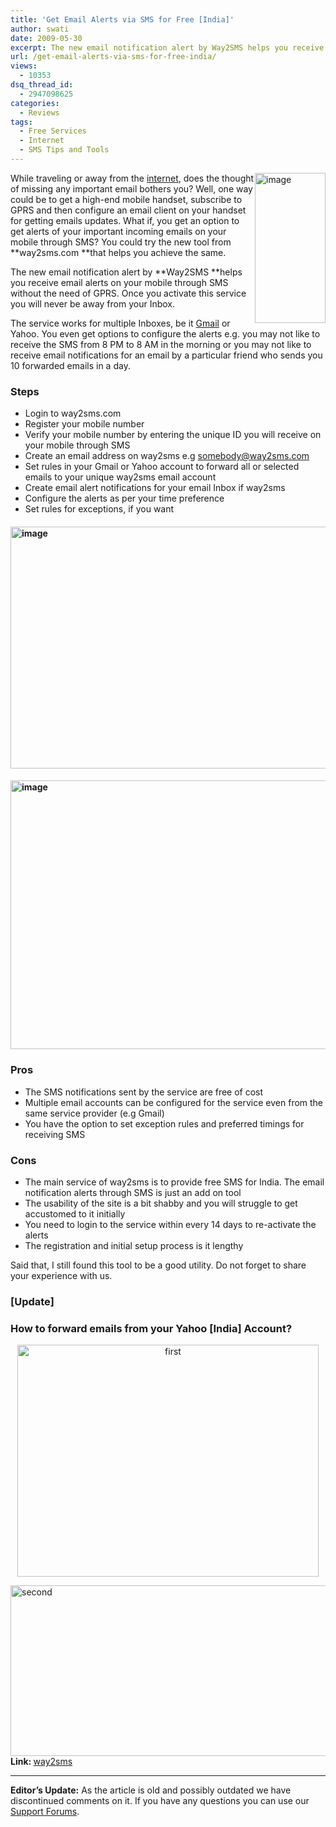 ```yaml
---
title: 'Get Email Alerts via SMS for Free [India]'
author: swati
date: 2009-05-30
excerpt: The new email notification alert by Way2SMS helps you receive email alerts on your mobile through SMS without the need of GPRS.
url: /get-email-alerts-via-sms-for-free-india/
views:
  - 10353
dsq_thread_id:
  - 2947098625
categories:
  - Reviews
tags:
  - Free Services
  - Internet
  - SMS Tips and Tools
---
```

<img class="alignright wp-image-51798" style="border: 0pt none; margin-left: 0px; margin-right: 0px;" alt="image" src="http://cdn.devilsworkshop.org/files/2009/05/image32.png" width="113" height="240" align="right" border="0" /> While traveling or away from the [internet][1], does the thought of missing any important email bothers you? Well, one way could be to get a high-end mobile handset, subscribe to GPRS and then configure an email client on your handset for getting emails updates. What if, you get an option to get alerts of your important incoming emails on your mobile through SMS? You could try the new tool from **way2sms.com **that helps you achieve the same.

The new email notification alert by **Way2SMS **helps you receive email alerts on your mobile through SMS without the need of GPRS. Once you activate this service you will never be away from your Inbox.

The service works for multiple Inboxes, be it [Gmail][2] or Yahoo. You even get options to configure the alerts e.g. you may not like to receive the SMS from 8 PM to 8 AM in the morning or you may not like to receive email notifications for an email by a particular friend who sends you 10 forwarded emails in a day.

### Steps

  * Login to way2sms.com
  * Register your mobile number
  * Verify your mobile number by entering the unique ID you will receive on your mobile through SMS
  * Create an email address on way2sms e.g <somebody@way2sms.com>
  * Set rules in your Gmail or Yahoo account to forward all or selected emails to your unique way2sms email account
  * Create email alert notifications for your email Inbox if way2sms
  * Configure the alerts as per your time preference
  * Set rules for exceptions, if you want

#### <img class="aligncenter" style="border: 0pt none;" alt="image" src="http://cdn.devilsworkshop.org/files/2009/05/image33.png" width="515" height="387" border="0" />

#### <img class="aligncenter" style="border: 0pt none;" alt="image" src="http://cdn.devilsworkshop.org/files/2009/05/image34.png" width="511" height="430" border="0" />

### Pros

  * The SMS notifications sent by the service are free of cost
  * Multiple email accounts can be configured for the service even from the same service provider (e.g Gmail)
  * You have the option to set exception rules and preferred timings for receiving SMS

### Cons

  * The main service of way2sms is to provide free SMS for India. The email notification alerts through SMS is just an add on tool
  * The usability of the site is a bit shabby and you will struggle to get accustomed to it initially
  * You need to login to the service within every 14 days to re-activate the alerts
  * The registration and initial setup process is it lengthy

Said that, I still found this tool to be a good utility. Do not forget to share your experience with us.

### [Update]

### How to forward emails from your Yahoo [India] Account?

<p style="text-align: center;">
  <img class="aligncenter size-full wp-image-9569" alt="first" src="http://cdn.devilsworkshop.org/files/2009/05/first.jpg" width="482" height="371" />
</p>

<p style="text-align: left;">
  <img class="aligncenter size-full wp-image-9570" alt="second" src="http://cdn.devilsworkshop.org/files/2009/05/second.jpg" width="569" height="273" /><strong>Link: </strong><a href="http://www.way2sms.com/" onclick="_gaq.push(['_trackEvent', 'outbound-article', 'http://www.way2sms.com/', 'way2sms']);" >way2sms</a>
</p>

* * *

**Editor&#8217;s Update:** As the article is old and possibly outdated we have discontinued comments on it. If you have any questions you can use our [Support Forums][3].

 [1]: http://devilsworkshop.org/10-things-that-impacted-technology-this-decade/ "internet"
 [2]: http://devilsworkshop.org/10-ways-to-give-gmail-more-power/ "Gmail"
 [3]: http://devilsworkshop.org/support/
